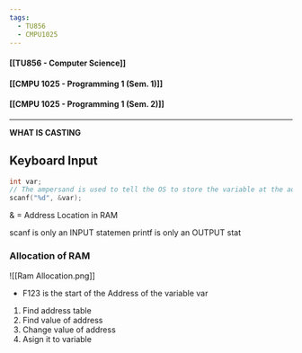 ```yaml
---
tags:
  - TU856
  - CMPU1025
---
```

#### [[TU856 - Computer Science]]
#### [[CMPU 1025 - Programming 1 (Sem. 1)]]
#### [[CMPU 1025 - Programming 1 (Sem. 2)]]

---

**WHAT IS CASTING**

## Keyboard Input

``` c
int var;
// The ampersand is used to tell the OS to store the variable at the address location of var1
scanf("%d", &var);
```
& = Address Location in RAM

scanf is only an INPUT statemen
printf is only an OUTPUT stat

### Allocation of RAM
![[Ram Allocation.png]]
- F123 is the start of the Address of the variable var

1. Find address table
2. Find value of address
3. Change value of address
4. Asign it to variable

